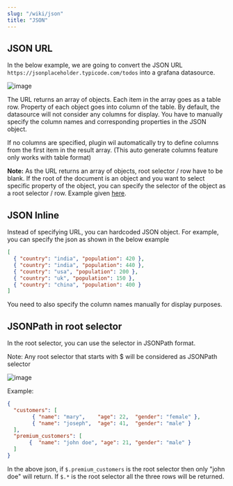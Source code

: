 ```yaml
---
slug: "/wiki/json"
title: "JSON"
---
```


## JSON URL

In the below example, we are going to convert the JSON URL `https://jsonplaceholder.typicode.com/todos` into a grafana datasource.

![image](https://user-images.githubusercontent.com/153843/92381992-bf020d00-f103-11ea-936d-94f903faa5e6.png)

The URL returns an array of objects. Each item in the array goes as a table row. Property of each object goes into column of the table. By default, the datasource will not consider any columns for display. You have to manually specify the column names and corresponding properties in the JSON object.

If no columns are specified, plugin wil automatically try to define columns from the first item in the result array. (This auto generate columns feature only works with table format)

**Note:** As the URL returns an array of objects, root selector / row have to be blank. If the root of the document is an object and you want to select specific property of the object, you can specify the selector of the object as a root selector / row. Example given [here](https://github.com/yesoreyeram/grafana-infinity-datasource/issues/1#issue-694996991).

## JSON Inline

Instead of specifying URL, you can hardcoded JSON object. For example, you can specify the json as shown in the below example

```json
[
  { "country": "india", "population": 420 },
  { "country": "india", "population": 440 },
  { "country": "usa", "population": 200 },
  { "country": "uk", "population": 150 },
  { "country": "china", "population": 400 }
]
```

You need to also specify the column names manually for display purposes. 

## JSONPath in root selector

In the root selector, you can use the selector in JSONPath format. 

Note: Any root selector that starts with $ will be considered as JSONPath selector

![image](https://user-images.githubusercontent.com/153843/100856870-ddb63c80-3483-11eb-8e3c-791c161d3cc7.png)

Example:

```json
{
  "customers": [
        { "name": "mary",    "age": 22,  "gender": "female" },
        { "name": "joseph",  "age": 41,  "gender": "male" }
  ],
  "premium_customers": [
       {  "name": "john doe", "age": 21, "gender": "male" }
  ]
}

```

In the above json, if `$.premium_customers` is the root selector then only "john doe" will return. If `$.*` is the root selector all the three rows will be returned.
